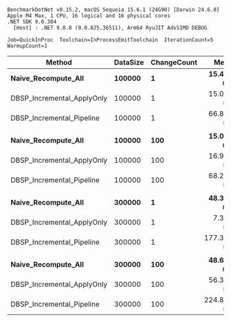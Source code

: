 ```

BenchmarkDotNet v0.15.2, macOS Sequoia 15.6.1 (24G90) [Darwin 24.6.0]
Apple M4 Max, 1 CPU, 16 logical and 16 physical cores
.NET SDK 9.0.304
  [Host] : .NET 9.0.8 (9.0.825.36511), Arm64 RyuJIT AdvSIMD DEBUG

Job=QuickInProc  Toolchain=InProcessEmitToolchain  IterationCount=5  
WarmupCount=1  

```
| Method                     | DataSize | ChangeCount | Mean       | Error      | StdDev    | Ratio | RatioSD |
|--------------------------- |--------- |------------ |-----------:|-----------:|----------:|------:|--------:|
| **Naive_Recompute_All**        | **100000**   | **1**           |  **15.492 ms** |  **0.5413 ms** | **0.1406 ms** |  **1.00** |    **0.01** |
| DBSP_Incremental_ApplyOnly | 100000   | 1           |  15.010 ms |  0.2815 ms | 0.0731 ms |  0.97 |    0.01 |
| DBSP_Incremental_Pipeline  | 100000   | 1           |  66.837 ms |  1.8490 ms | 0.4802 ms |  4.31 |    0.05 |
|                            |          |             |            |            |           |       |         |
| **Naive_Recompute_All**        | **100000**   | **100**         |  **15.042 ms** |  **3.2431 ms** | **0.8422 ms** |  **1.00** |    **0.07** |
| DBSP_Incremental_ApplyOnly | 100000   | 100         |  16.924 ms |  0.4406 ms | 0.1144 ms |  1.13 |    0.06 |
| DBSP_Incremental_Pipeline  | 100000   | 100         |  68.290 ms |  2.8331 ms | 0.4384 ms |  4.55 |    0.24 |
|                            |          |             |            |            |           |       |         |
| **Naive_Recompute_All**        | **300000**   | **1**           |  **48.335 ms** | **12.3512 ms** | **1.9114 ms** |  **1.00** |    **0.05** |
| DBSP_Incremental_ApplyOnly | 300000   | 1           |   7.372 ms |  0.3312 ms | 0.0860 ms |  0.15 |    0.01 |
| DBSP_Incremental_Pipeline  | 300000   | 1           | 177.349 ms | 12.3131 ms | 3.1977 ms |  3.67 |    0.15 |
|                            |          |             |            |            |           |       |         |
| **Naive_Recompute_All**        | **300000**   | **100**         |  **48.600 ms** |  **5.6964 ms** | **1.4793 ms** |  **1.00** |    **0.04** |
| DBSP_Incremental_ApplyOnly | 300000   | 100         |  56.379 ms |  1.6255 ms | 0.4221 ms |  1.16 |    0.03 |
| DBSP_Incremental_Pipeline  | 300000   | 100         | 224.804 ms |  6.1332 ms | 0.9491 ms |  4.63 |    0.14 |
